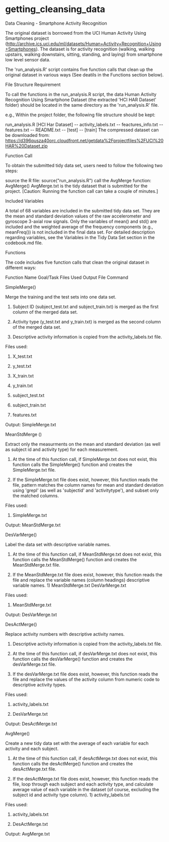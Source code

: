 # getting_cleansing_data

Data Cleaning - Smartphone Activity Recognition

The original dataset is borrowed from the UCI Human Activity Using Smartphones project (http://archive.ics.uci.edu/ml/datasets/Human+Activity+Recognition+Using+Smartphones). The dataset is for activity recognition (walking, walking upstairs, walking downstairs, sitting, standing, and laying) from smartphone low level sensor data.

The 'run_analysis.R' script contains five function calls that clean up the original dataset in various ways (See deatils in the Functions section below).

File Structure Requirement

To call the functions in the run_analysis.R script, the data Human Activity Recognition Using Smartphone Dataset (the extracted 'HCI HAR Dataset' folder) should be located in the same directory as the 'run_analysis.R' file.

e.g., Within the project folder, the following file structure should be kept:

run_analysis.R
[HCI Har Dataset]
-- activity_labels.txt
-- feactures_info.txt
-- features.txt
-- README.txt
-- [test]
-- [train]
The compressed dataset can be downloaded from: https://d396qusza40orc.cloudfront.net/getdata%2Fprojectfiles%2FUCI%20HAR%20Dataset.zip

Function Call

To obtain the submitted tidy data set, users need to follow the following two steps:

source the R file: source("run_analysis.R")
call the AvgMerge function: AvgMerge()
AvgMerge.txt is the tidy dataset that is submitted for the project.
[Caution: Running the function call can take a couple of minutes.]

Included Variables

A total of 68 variables are included in the submitted tidy data set. They are the mean and standard deviation values of the raw accelerometer and gyroscope 3-axial row signals. Only the variables of mean() and std() are included and the weighted average of the frequency components (e.g., meanFreq()) is not included in the final data set. For detailed description regarding variables, see the Variables in the Tidy Data Set section in the codebook.md file.

Functions

The code includes five function calls that clean the original dataset in different ways:

Function Name	Goal/Task	Files Used	Output File	Command

SimpleMerge()

Merge the training and the test sets into one data set.

1) Subject ID (subject_test.txt and subject_train.txt) is merged as the first column of the merged data set.

2) Activity type (y_test.txt and y_train.txt) is merged as the second column of the merged data set.

3) Descriptive activity information is copied from the activity_labels.txt file.	

Files used:

1) X_test.txt

2) y_test.txt

3) X_train.txt

4) y_train.txt

5) subject_test.txt 

6) subject_train.txt

7) features.txt	

Output: SimpleMerge.txt

MeanStdMerge ()

Extract only the measurments on the mean and standard deviation (as well as subject id and activity type) for each measurement.

1) At the time of this function call, if SimpleMerge.txt does not exist, this function calls the SimpleMerge() function and creates the SimpleMerge.txt file.

2) If the SimpleMerge.txt file does exist, however, this function reads the file, pattern matches the column names for mean and standard deviation using 'grepl' (as well as 'subjectid' and 'activitytype'), and subset only the matched columns.	

Files used:
1) SimpleMerge.txt

Output: MeanStdMerge.txt

DesVarMerge()

Label the data set with descriptive variable names.

1) At the time of this function call, if MeanStdMerge.txt does not exist, this function calls the MeanStdMerge() function and creates the MeanStdMerge.txt file.

2) If the MeanStdMerge.txt file does exist, however, this function reads the file and replace the variable names (column headings) descriptive variable names.	1) MeanStdMerge.txt	DesVarMerge.txt

Files used:
1) MeanStdMerge.txt

Output: DesVarMerge.txt

DesActMerge()

Replace activity numbers with descriptive activity names.

1) Descriptive activity information is copied from the activity_labels.txt file.

2) At the time of this function call, if desVarMerge.txt does not exist, this function calls the desVarMerge() function and creates the desVarMerge.txt file.

3) If the desVarMerge.txt file does exist, however, this function reads the file and replace the values of the activity column from numeric code to descriptive activity types.

Files used:

1) activity_labels.txt 

2) DesVarMerge.txt

Output: DesActMerge.txt

AvgMerge()

Create a new tidy data set with the average of each variable for each activity and each subject.

1) At the time of this function call, if desActMerge.txt does not exist, this function calls the desActMerge() function and creates the desActMerge.txt file.

2) If the desActMerge.txt file does exist, however, this function reads the file, loop through each subject and each activity type, and calculate average value of each variable in the dataset (of course, excluding the subject id and activity type column).	1) activity_labels.txt 


Files used:

1) activity_labels.txt 

2) DesActMerge.txt

Output: AvgMerge.txt
